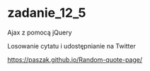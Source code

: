 # zadanie_12_5
Ajax z pomocą jQuery

Losowanie cytatu i udostępnianie na Twitter

https://paszak.github.io/Random-quote-page/
